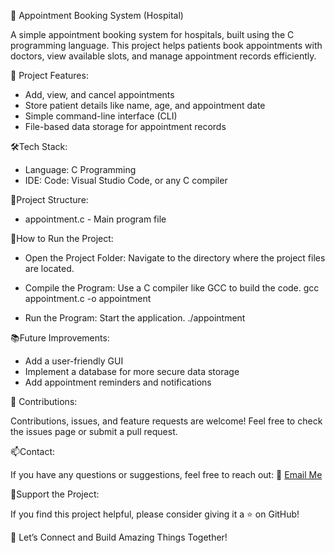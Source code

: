 🏥 Appointment Booking System (Hospital)

A simple appointment booking system for hospitals, built using the C programming language. This project helps patients book appointments with doctors, view available slots, and manage appointment records efficiently.

 🚀 Project Features:

* Add, view, and cancel appointments
* Store patient details like name, age, and appointment date
* Simple command-line interface (CLI)
* File-based data storage for appointment records

🛠️Tech Stack:

* Language: C Programming
* IDE: Code: Visual Studio Code, or any C compiler

 📂Project Structure:
 
* appointment.c - Main program file

 📝How to Run the Project:

* Open the Project Folder: Navigate to the directory where the project files are located.

* Compile the Program: Use a C compiler like GCC to build the code.
   gcc appointment.c -o appointment  

* Run the Program: Start the application.
./appointment  



 📚Future Improvements:

* Add a user-friendly GUI
* Implement a database for more secure data storage
* Add appointment reminders and notifications

🤝 Contributions:

Contributions, issues, and feature requests are welcome! Feel free to check the issues page or submit a pull request.

📫Contact:

If you have any questions or suggestions, feel free to reach out:
📧 [Email Me](mailto:jayanthjayanthc96@gmail.com)

 🌟Support the Project:

If you find this project helpful, please consider giving it a ⭐ on GitHub!

🔗 Let’s Connect and Build Amazing Things Together!
